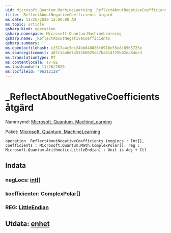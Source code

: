 ```yaml
---
uid: Microsoft.Quantum.MachineLearning._ReflectAboutNegativeCoefficients
title: _ReflectAboutNegativeCoefficients åtgärd
ms.date: 11/25/2020 12:00:00 AM
ms.topic: article
qsharp.kind: operation
qsharp.namespace: Microsoft.Quantum.MachineLearning
qsharp.name: _ReflectAboutNegativeCoefficients
qsharp.summary: ''
ms.openlocfilehash: c2517a4c5dc24bb048086f0918e55e8c0565725e
ms.sourcegitcommit: a87c1aa8e7453360025e47ba614f25b02ea84ec3
ms.translationtype: MT
ms.contentlocale: sv-SE
ms.lasthandoff: 11/26/2020
ms.locfileid: "96212128"
---
```

# <a name="_reflectaboutnegativecoefficients-operation"></a>_ReflectAboutNegativeCoefficients åtgärd

Namnrymd: [Microsoft. Quantum. MachineLearning](xref:Microsoft.Quantum.MachineLearning)

Paket: [Microsoft. Quantum. MachineLearning](https://nuget.org/packages/Microsoft.Quantum.MachineLearning)




```qsharp
operation _ReflectAboutNegativeCoefficients (negLocs : Int[], coefficients : Microsoft.Quantum.Math.ComplexPolar[], reg : Microsoft.Quantum.Arithmetic.LittleEndian) : Unit is Adj + Ctl
```


## <a name="input"></a>Indata

### <a name="neglocs--int"></a>negLocs: [int](xref:microsoft.quantum.lang-ref.int)[]




### <a name="coefficients--complexpolar"></a>koefficienter: [ComplexPolar](xref:Microsoft.Quantum.Math.ComplexPolar)[]




### <a name="reg--littleendian"></a>REG: [LittleEndian](xref:Microsoft.Quantum.Arithmetic.LittleEndian)





## <a name="output--unit"></a>Utdata: [enhet](xref:microsoft.quantum.lang-ref.unit)

